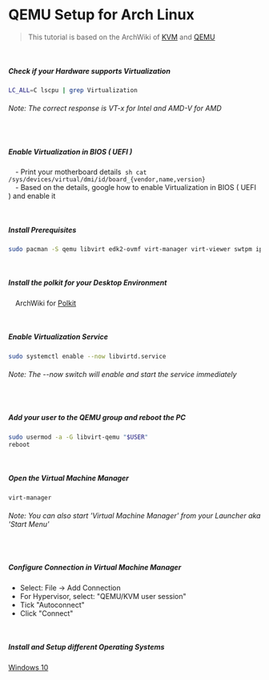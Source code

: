 # QEMU Setup for Arch Linux
>This tutorial is based on the ArchWiki of [KVM](https://wiki.archlinux.org/title/KVM) and [QEMU](https://wiki.archlinux.org/title/QEMU)

&nbsp;&nbsp;
##### Check if your Hardware supports Virtualization   
```sh
LC_ALL=C lscpu | grep Virtualization
```
###### *Note: The correct response is VT-x for Intel and AMD-V for AMD*

&nbsp;&nbsp;
##### Enable Virtualization in BIOS ( UEFI )
&emsp;- Print your motherboard details&nbsp;
    ```sh
    cat /sys/devices/virtual/dmi/id/board_{vendor,name,version}
    ```   
&emsp;- Based on the details, google how to enable Virtualization in BIOS ( UEFI ) and enable it

&nbsp;&nbsp;
##### Install Prerequisites
```sh
sudo pacman -S qemu libvirt edk2-ovmf virt-manager virt-viewer swtpm iptables-nft dnsmasq
```


&nbsp;&nbsp;
##### Install the polkit for your Desktop Environment
&emsp;ArchWiki for [Polkit](https://wiki.archlinux.org/title/Polkit)

&nbsp;&nbsp;
##### Enable Virtualization Service
```sh
sudo systemctl enable --now libvirtd.service
```
###### *Note: The --now switch will enable and start the service immediately*

&nbsp;&nbsp;
##### Add your user to the QEMU group and reboot the PC
```sh
sudo usermod -a -G libvirt-qemu "$USER"
reboot
```

&nbsp;&nbsp;
##### Open the Virtual Machine Manager
```sh
virt-manager
```
###### *Note: You can also start 'Virtual Machine Manager' from your Launcher aka 'Start Menu'*

&nbsp;&nbsp;
##### Configure Connection in Virtual Machine Manager
  - Select: File -> Add Connection
  - For Hypervisor, select: "QEMU/KVM user session"
  - Tick "Autoconnect"
  - Click "Connect"

&nbsp;&nbsp;
##### Install and Setup different Operating Systems
[Windows 10](https://github.com/sonus89/linux_scripts/blob/master/arch/qemu_windows)

